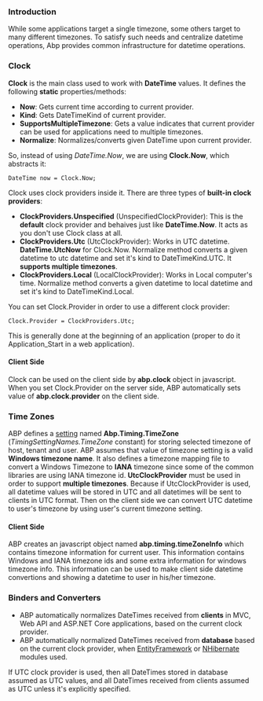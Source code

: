 ### Introduction

While some applications target a single timezone, some others target to
many different timezones. To satisfy such needs and centralize datetime
operations, Abp provides common infrastructure for datetime operations.

### Clock

**Clock** is the main class used to work with **DateTime** values. It
defines the following **static** properties/methods:

-   **Now**: Gets current time according to current provider.
-   **Kind**: Gets DateTimeKind of current provider.
-   **SupportsMultipleTimezone**: Gets a value indicates that current
    provider can be used for applications need to multiple timezones.
-   **Normalize**: Normalizes/converts given DateTime upon current
    provider.

So, instead of using *DateTime.Now*, we are using **Clock.Now**, which
abstracts it:

    DateTime now = Clock.Now;

Clock uses clock providers inside it. There are three types of
**built-in clock providers**:

-   **ClockProviders.Unspecified** (UnspecifiedClockProvider): This is
    the **default** clock provider and behaives just like
    **DateTime.Now**. It acts as you don't use Clock class at all.
-   **ClockProviders.Utc** (UtcClockProvider): Works in UTC datetime.
    **DateTime.UtcNow** for Clock.Now. Normalize method converts a given
    datetime to utc datetime and set it's kind to DateTimeKind.UTC. It
    **supports multiple timezones**.
-   **ClockProviders.Local** (LocalClockProvider): Works in Local
    computer's time. Normalize method converts a given datetime to local
    datetime and set it's kind to DateTimeKind.Local.

You can set Clock.Provider in order to use a different clock provider:

    Clock.Provider = ClockProviders.Utc;

This is generally done at the beginning of an application (proper to do
it Application\_Start in a web application).

#### Client Side

Clock can be used on the client side by **abp.clock** object in
javascript. When you set Clock.Provider on the server side, ABP
automatically sets value of **abp.clock.provider** on the client side.

### Time Zones

ABP defines a [setting](Setting-Management.html) named
**Abp.Timing.TimeZone** (*TimingSettingNames.TimeZone* constant) for
storing selected timezone of host, tenant and user. ABP assumes that
value of timezone setting is a valid **Windows timezone name**. It also
defines a timezone mapping file to convert a Windows Timezone to
**IANA** timezone since some of the common libraries are using IANA
timezone id. **UtcClockProvider** must be used in order to support
**multiple timezones**. Because if UtcClockProvider is used, all
datetime values will be stored in UTC and all datetimes will be sent to
clients in UTC format. Then on the client side we can convert UTC
datetime to user's timezone by using user's current timezone setting. 

#### Client Side

ABP creates an javascript object named **abp.timing.timeZoneInfo** which
contains timezone information for current user. This information
contains Windows and IANA timezone ids and some extra information for
windows timezone info. This information can be used to make client side
datetime convertions and showing a datetime to user in his/her timezone.

### Binders and Converters

-   ABP automatically normalizes DateTimes received from **clients** in
    MVC, Web API and ASP.NET Core applications, based on the current
    clock provider.
-   ABP automatically normalized DateTimes received from **database**
    based on the current clock provider, when
    [EntityFramework](EntityFramework-Integration.html) or
    [NHibernate](NHibernate-Integration.html) modules used.

If UTC clock provider is used, then all DateTimes stored in database
assumed as UTC values, and all DateTimes received from clients assumed
as UTC unless it's explicitly specified.
